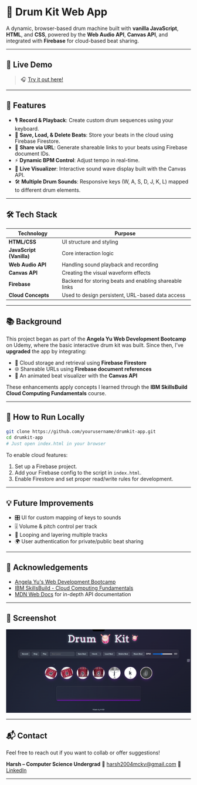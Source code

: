 # 🥁 Drum Kit Web App

A dynamic, browser-based drum machine built with **vanilla JavaScript**, **HTML**, and **CSS**, powered by the **Web Audio API**, **Canvas API**, and integrated with **Firebase** for cloud-based beat sharing.

---

## 🚀 Live Demo

> 🎧 [Try it out here!](https://drumkit-12a38.web.app/)

---

## 📌 Features

- 🎙 **Record & Playback**: Create custom drum sequences using your keyboard.
- 💾 **Save, Load, & Delete Beats**: Store your beats in the cloud using Firebase Firestore.
- 🔗 **Share via URL**: Generate shareable links to your beats using Firebase document IDs.
- ⚡ **Dynamic BPM Control**: Adjust tempo in real-time.
- 👀 **Live Visualizer**: Interactive sound wave display built with the Canvas API.
- 🛠 **Multiple Drum Sounds**: Responsive keys (W, A, S, D, J, K, L) mapped to different drum elements.

---

## 🛠 Tech Stack

| Technology               | Purpose                                                |
| ------------------------ | ------------------------------------------------------ |
| **HTML/CSS**             | UI structure and styling                               |
| **JavaScript (Vanilla)** | Core interaction logic                                 |
| **Web Audio API**        | Handling sound playback and recording                  |
| **Canvas API**           | Creating the visual waveform effects                   |
| **Firebase**             | Backend for storing beats and enabling shareable links |
| **Cloud Concepts**       | Used to design persistent, URL-based data access       |

---

## 📚 Background

This project began as part of the **Angela Yu Web Development Bootcamp** on Udemy, where the basic interactive drum kit was built. Since then, I’ve **upgraded** the app by integrating:

- 🔄 Cloud storage and retrieval using **Firebase Firestore**
- 🌐 Shareable URLs using **Firebase document references**
- 🎨 An animated beat visualizer with the **Canvas API**

These enhancements apply concepts I learned through the **IBM SkillsBuild Cloud Computing Fundamentals** course.

---

## 🔧 How to Run Locally

```bash
git clone https://github.com/yourusername/drumkit-app.git
cd drumkit-app
# Just open index.html in your browser
```

To enable cloud features:

1. Set up a Firebase project.
2. Add your Firebase config to the script in `index.html`.
3. Enable Firestore and set proper read/write rules for development.

---

## 💡 Future Improvements

- 🎛 UI for custom mapping of keys to sounds
- 🎚 Volume & pitch control per track
- 🔁 Looping and layering multiple tracks
- 🌍 User authentication for private/public beat sharing

---

## 🙌 Acknowledgements

- [Angela Yu's Web Development Bootcamp](https://www.udemy.com/course/the-complete-web-development-bootcamp/)
- [IBM SkillsBuild - Cloud Computing Fundamentals](https://skillsbuild.org/)
- [MDN Web Docs](https://developer.mozilla.org/) for in-depth API documentation

---

## 📸 Screenshot

![Drum Kit Screenshot](./images/Screenshot.png)

---

## 📬 Contact

Feel free to reach out if you want to collab or offer suggestions!

**Harsh – Computer Science Undergrad**
📧 [harsh2004mckv@gmail.com](mailto:harsh2004mckv@gmail.com)
🔗 [LinkedIn](https://www.linkedin.com/in/harsh-kumar-singh-57392b27a)

---
